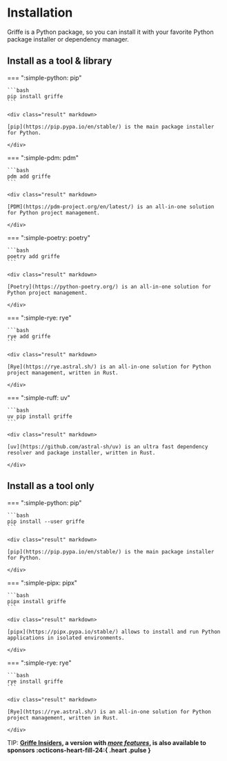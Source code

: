# Installation

Griffe is a Python package, so you can install it with your favorite Python package installer or dependency manager.

## Install as a tool & library

=== ":simple-python: pip"

    ```bash
    pip install griffe
    ```

    <div class="result" markdown>

    [pip](https://pip.pypa.io/en/stable/) is the main package installer for Python.
    
    </div>

=== ":simple-pdm: pdm"

    ```bash
    pdm add griffe
    ```

    <div class="result" markdown>

    [PDM](https://pdm-project.org/en/latest/) is an all-in-one solution for Python project management.

    </div>

=== ":simple-poetry: poetry"

    ```bash
    poetry add griffe
    ```

    <div class="result" markdown>

    [Poetry](https://python-poetry.org/) is an all-in-one solution for Python project management.

    </div>

=== ":simple-rye: rye"

    ```bash
    rye add griffe
    ```

    <div class="result" markdown>

    [Rye](https://rye.astral.sh/) is an all-in-one solution for Python project management, written in Rust.

    </div>

=== ":simple-ruff: uv"

    ```bash
    uv pip install griffe
    ```

    <div class="result" markdown>

    [uv](https://github.com/astral-sh/uv) is an ultra fast dependency resolver and package installer, written in Rust.

    </div>

## Install as a tool only

=== ":simple-python: pip"

    ```bash
    pip install --user griffe
    ```

    <div class="result" markdown>

    [pip](https://pip.pypa.io/en/stable/) is the main package installer for Python.
    
    </div>

=== ":simple-pipx: pipx"

    ```bash
    pipx install griffe
    ```

    <div class="result" markdown>

    [pipx](https://pipx.pypa.io/stable/) allows to install and run Python applications in isolated environments.

    </div>

=== ":simple-rye: rye"

    ```bash
    rye install griffe
    ```

    <div class="result" markdown>

    [Rye](https://rye.astral.sh/) is an all-in-one solution for Python project management, written in Rust.

    </div>

TIP: **[Griffe Insiders](insiders/index.md), a version with [*more features*](insiders/index.md#whats-in-it-for-me), is also available to sponsors :octicons-heart-fill-24:{ .heart .pulse }**

